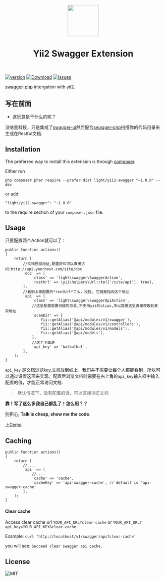 <p align="center">
    <a href="https://github.com/yiisoft" target="_blank">
        <img src="https://avatars0.githubusercontent.com/u/993323" height="100px">
    </a>
    <h1 align="center">Yii2 Swagger Extension</h1>
    <br>
</p>

[![version](https://img.shields.io/packagist/v/light/yii2-swagger.svg?style=flat-square)](https://packagist.org/packages/light/yii2-swagger)
[![Download](https://img.shields.io/packagist/dt/light/yii2-swagger.svg?style=flat-square)](https://packagist.org/packages/light/yii2-swagger)
[![Issues](https://img.shields.io/github/issues/lichunqiang/yii2-swagger.svg?style=flat-square)](https://github.com/lichunqiang/yii2-swagger/issues)

[swagger-php](https://github.com/zircote/swagger-php) intergation with yii2.

写在前面
--------

* 这玩意是干什么的呢？

没啥黑科技，只是集成了[swagger-ui](https://github.com/swagger-api/swagger-ui)然后配合[swagger-php](https://github.com/zircote/swagger-php)扫描你的代码目录来生成在Restful文档.


Installation
------------

The preferred way to install this extension is through [composer](http://getcomposer.org/download/).

Either run

```
php composer.phar require --prefer-dist light/yii2-swagger "~1.0.0" --dev
```

or add

```
"light/yii2-swagger": "~1.0.0"
```

to the require section of your `composer.json` file.


Usage
-----

只要配置两个Action就可以了：

```
public function actions()
{
    return [
        //文档预览地址,配置好后可以直接访问:http://api.yourhost.com/site/doc
        'doc' => [
            'class' => 'light\swagger\SwaggerAction',
            'restUrl' => \yii\helpers\Url::to(['/site/api'], true),
        ],
        //看到上面配置的*restUrl*了么，没错, 它就是指向这个地址
        'api' => [
            'class' => 'light\swagger\SwaggerApiAction',
            //这里配置需要扫描的目录,不支持yii的alias,所以需要这里直接获取到真实地址
            'scanDir' => [
                Yii::getAlias('@api/modules/v1/swagger'),
                Yii::getAlias('@api/modules/v1/controllers'),
                Yii::getAlias('@api/modules/v1/models'),
                Yii::getAlias('@api/models'),
            ],
            //这个下面讲
            'api_key' => 'balbalbal',
        ],
    ];
}
```

`api_key` 是文档浏览key,文档放到线上，我们并不需要让每个人都能看到，所以可以通过设置这项来实现。配置后浏览文档时需要在右上角的`api_key`输入框中输入配置的值，才能正常访问文档.

> 默认情况下，没有配置的话，可以直接浏览文档


**靠！写了这么多我自己都乱了！怎么用？？**

别担心, **Talk is cheap, show me the code**.


上[Demo](https://github.com/lichunqiang/yii2-swagger-demo)


Caching
-------

```
public function actions()
{
    return [
        // ...
        'api' => [
            // ...
            'cache' => 'cache',
            'cacheKey' => 'api-swagger-cache', // default is 'api-swagger-cache'
        ],
    ];
}
```

#### Clear cache

Access clear cache url `YOUR_API_URL?clear-cache` or `YOUR_API_URL?api_key=YOUR_API_KEY&clear-cache`

Example: `curl 'http://localhost/v1/swagger/api?clear-cache'`

you will see: `Succeed clear swagger api cache.`

License
-------
![MIT](https://img.shields.io/badge/license-MIT-blue.svg?style=flat-square)
